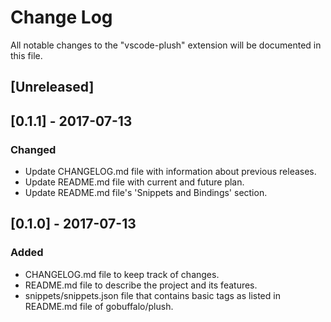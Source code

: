 # Change Log
All notable changes to the "vscode-plush" extension will be documented in this file.

## [Unreleased]

## [0.1.1] - 2017-07-13
### Changed
- Update CHANGELOG.md file with information about previous releases.
- Update README.md file with current and future plan.
- Update README.md file's 'Snippets and Bindings' section.

## [0.1.0] - 2017-07-13
### Added
- CHANGELOG.md file to keep track of changes.
- README.md file to describe the project and its features.
- snippets/snippets.json file that contains basic tags as listed in README.md file of gobuffalo/plush.
